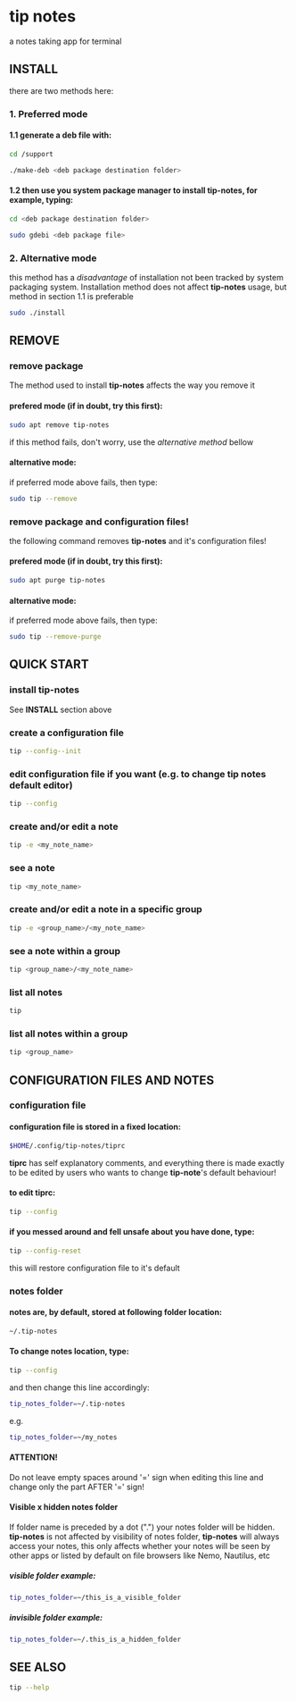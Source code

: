 # tip notes

a notes taking app for terminal

## INSTALL

there are two methods here:

### 1. Preferred mode

#### 1.1 generate a deb file with:

```bash
cd /support

./make-deb <deb package destination folder>
```

#### 1.2 then use you system package manager to install tip-notes, for example, typing:

```bash
cd <deb package destination folder>

sudo gdebi <deb package file>
```

### 2. Alternative mode

this method has a *disadvantage* of installation not been tracked by system packaging system.
Installation method does not affect **tip-notes** usage, but method in section 1.1 is preferable 

```bash
sudo ./install
```

## REMOVE

### remove package

The method used to install **tip-notes** affects the way you remove it

#### prefered mode (if in doubt, try this first):

```bash
sudo apt remove tip-notes
```

if this method fails, don't worry, use the *alternative method* bellow

#### alternative mode:

if preferred mode above fails, then type:

```bash
sudo tip --remove
```

### remove package and configuration files!

the following command removes **tip-notes** and it's configuration files!

#### prefered mode (if in doubt, try this first):

```bash
sudo apt purge tip-notes
```

#### alternative mode:

if preferred mode above fails, then type:

```bash
sudo tip --remove-purge
```

## QUICK START

### install tip-notes
See **INSTALL** section above

### create a configuration file

```bash
tip --config--init
```

### edit configuration file if you want (e.g. to change tip notes default editor)

```bash
tip --config
```

### create and/or edit a note

```bash
tip -e <my_note_name>
```

### see a note

```bash
tip <my_note_name>

```
### create and/or edit a note in a specific group

```bash
tip -e <group_name>/<my_note_name>
```

### see a note within a group

```bash
tip <group_name>/<my_note_name>
```

### list all notes

```bash
tip
```

### list all notes within a group

```bash
tip <group_name>
```


## CONFIGURATION FILES AND NOTES

### configuration file

#### configuration file is stored in a fixed location:

```bash
$HOME/.config/tip-notes/tiprc
```

**tiprc** has self explanatory comments, and everything there is made exactly
to be edited by users who wants to change **tip-note**'s default behaviour!

#### to edit tiprc:

```bash
tip --config
```

#### if you messed around and fell unsafe about you have done, type:

```bash
tip --config-reset
```

this will restore configuration file to it's default

### notes folder

#### notes are, by default, stored at following folder location:

```bash
~/.tip-notes
```

#### To change notes location, type:

```bash
tip --config
```

and then change this line accordingly:

```bash
tip_notes_folder=~/.tip-notes
```

e.g.

```bash
tip_notes_folder=~/my_notes
```

#### ATTENTION!
Do not leave empty spaces around '=' sign when editing this line and change
only the part AFTER '=' sign!

#### Visible x hidden notes folder

If folder name is preceded by a dot (".") your notes folder will be hidden.
**tip-notes** is not affected by visibility of notes folder, **tip-notes**
will always access your notes, this only affects whether your notes will be
seen by other apps or listed by default on file browsers like Nemo, Nautilus,
etc

##### visible folder example:

```bash
tip_notes_folder=~/this_is_a_visible_folder
```

##### invisible folder example:

```bash
tip_notes_folder=~/.this_is_a_hidden_folder
```


## SEE ALSO

```bash
tip --help
```
